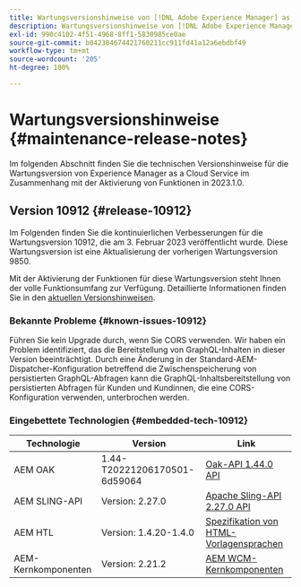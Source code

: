 ```yaml
---
title: Wartungsversionshinweise von [!DNL Adobe Experience Manager] as a Cloud Service in Verbindung mit der Aktivierung von Funktionen in 2023.1.0.
description: Wartungsversionshinweise von [!DNL Adobe Experience Manager] as a Cloud Service in Verbindung mit der Aktivierung von Funktionen in 2023.1.0.
exl-id: 990c4102-4f51-4968-8ff1-5830985ce0ae
source-git-commit: b042384674421760211cc911fd41a12a6ebdbf49
workflow-type: tm+mt
source-wordcount: '205'
ht-degree: 100%

---
```


# Wartungsversionshinweise {#maintenance-release-notes}

Im folgenden Abschnitt finden Sie die technischen Versionshinweise für die Wartungsversion von Experience Manager as a Cloud Service im Zusammenhang mit der Aktivierung von Funktionen in 2023.1.0.

## Version 10912 {#release-10912}

Im Folgenden finden Sie die kontinuierlichen Verbesserungen für die Wartungsversion 10912, die am 3. Februar 2023 veröffentlicht wurde. Diese Wartungsversion ist eine Aktualisierung der vorherigen Wartungsversion 9850.

Mit der Aktivierung der Funktionen für diese Wartungsversion steht Ihnen der volle Funktionsumfang zur Verfügung. Detaillierte Informationen finden Sie in den [aktuellen Versionshinweisen](/help/release-notes/release-notes-cloud/release-notes-current.md).

### Bekannte Probleme {#known-issues-10912}

Führen Sie kein Upgrade durch, wenn Sie CORS verwenden. Wir haben ein Problem identifiziert, das die Bereitstellung von GraphQL-Inhalten in dieser Version beeinträchtigt. Durch eine Änderung in der Standard-AEM-Dispatcher-Konfiguration betreffend die Zwischenspeicherung von persistierten GraphQL-Abfragen kann die GraphQL-Inhaltsbereitstellung von persistierten Abfragen für Kunden und Kundinnen, die eine CORS-Konfiguration verwenden, unterbrochen werden.

### Eingebettete Technologien {#embedded-tech-10912}

| Technologie | Version | Link |
|---|---|---|
| AEM OAK | 1.44-T20221206170501-6d59064 | [Oak-API 1.44.0 API](https://www.javadoc.io/doc/org.apache.jackrabbit/oak-api/1.44.0/index.html) |
| AEM SLING-API | Version: 2.27.0 | [Apache Sling-API 2.27.0 API](https://www.javadoc.io/doc/org.apache.sling/org.apache.sling.api/latest/index.html) |
| AEM HTL | Version: 1.4.20-1.4.0 | [Spezifikation von HTML-Vorlagensprachen](https://github.com/adobe/htl-spec) |
| AEM-Kernkomponenten | Version: 2.21.2 | [AEM WCM-Kernkomponenten](https://github.com/adobe/aem-core-wcm-components) |
